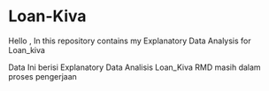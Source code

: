 # Loan-Kiva
Hello , In this repository contains my Explanatory Data Analysis for Loan_kiva

Data Ini berisi Explanatory Data Analisis Loan_Kiva
RMD masih dalam proses pengerjaan
